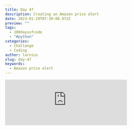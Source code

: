 ```yaml
---
title: Day 47
description: Creating an Amazon price alert
date: 2023-01-29T07:39:08.972Z
preview: ""
tags:
  - 100daysofcode
  - "#python"
categories:
  - Challenge
  - Coding
author: larnius
slug: day-47
keywords:
  - Amazon price alert
---
```

<iframe src="https://mastodontech.de/@larnius/109774181584325049/embed" class="mastodon-embed" style="max-width: 100%; border: 0" width="400" allowfullscreen="allowfullscreen"></iframe><script src="https://mastodontech.de/embed.js" async="async"></script>